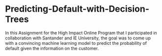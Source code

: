 # Predicting-Default-with-Decision-Trees
In this Assignment for the High Impact Online Program that I participated in collaboration with Santander and IE University, the goal was to come up with a convincing machine learning model to predict the probability of default given the information on the customer.
